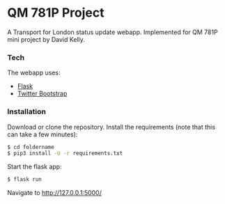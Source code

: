 # QM 781P Project

A Transport for London status update webapp. Implemented for QM 781P mini project by David Kelly.

### Tech

The webapp uses:

* [Flask]
* [Twitter Bootstrap]

### Installation

Download or clone the repository. 
Install the requirements (note that this can take a few minutes):

```sh
$ cd foldername
$ pip3 install -U -r requirements.txt 
```

Start the flask app:

```sh
$ flask run
```

Navigate to http://127.0.0.1:5000/

   [Twitter Bootstrap]: <http://twitter.github.com/bootstrap/>
   [Flask]: <http://flask.pocoo.org>

